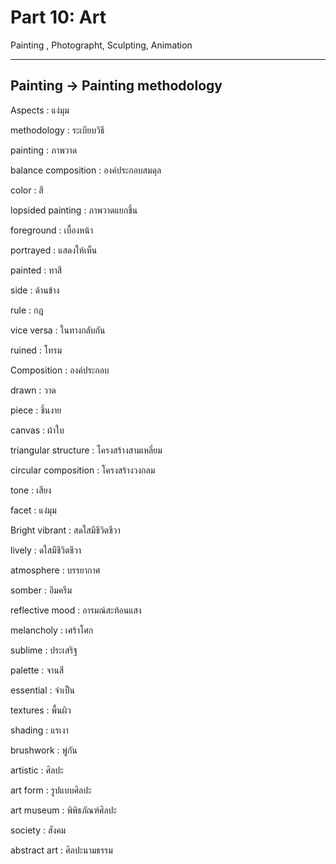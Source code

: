 # Part 10: Art

Painting , Photographt, Sculpting, Animation

---

## Painting -> Painting methodology

Aspects : แง่มุม

methodology : ระเบียบวิธี

painting :  ภาพวาด

balance composition :  องค์ประกอบสมดุล

color : สี

lopsided painting : ภาพวาดแยกชิ้น

foreground : เบื้องหน้า

portrayed : แสดงให้เห็น

painted : ทาสี

side  : ด้านข้าง

rule : กฎ

vice versa :  ในทางกลับกัน

ruined : โทรม

Composition : องค์ประกอบ

drawn : วาด

piece : ชิ้นงาย

canvas : ผ้าใบ

triangular structure : โครงสร้างสามเหลี่ยม

circular composition : โครงสร้างวงกลม

tone : เสียง

facet : แง่มุม

Bright vibrant  : สดใสมีชีวิตชีวา

lively : ดใสมีชีวิตชีวา

atmosphere : บรรยากาศ

somber : อึมครึม

reflective mood : อารมณ์สะท้อนแสง

melancholy : เศร้าโศก

sublime : ประเสริฐ

palette : จานสี

essential : จำเป็น

textures : พื้นผิว

shading : แรเงา

brushwork : พู่กัน

artistic : ศิลปะ

art form : รูปแบบศิลปะ

art museum : พิพิธภัณฑ์ศิลปะ

society : สังคม

abstract art : ศิลปะนามธรรม